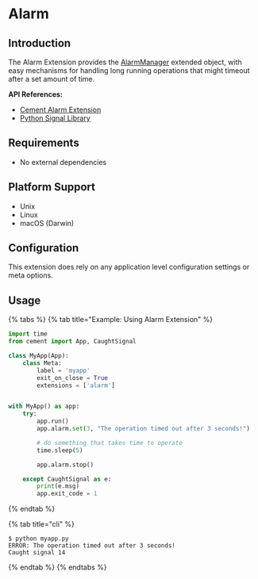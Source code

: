 # Alarm

## Introduction

The Alarm Extension provides the [AlarmManager](http://cement.readthedocs.io/en/2.99/api/ext/ext_alarm/#cement.ext.ext_alarm.AlarmManager) extended object, with easy mechanisms for handling long running operations that might timeout after a set amount of time.

**API References:**

* [Cement Alarm Extension](http://cement.readthedocs.io/en/2.99/api/ext/ext_alarm/)
* [Python Signal Library](https://docs.python.org/3.5/library/signal.html)

## **Requirements**

* No external dependencies

## Platform Support

* Unix
* Linux
* macOS \(Darwin\)

## **Configuration**

This extension does rely on any application level configuration settings or meta options.

## **Usage**

{% tabs %}
{% tab title="Example: Using Alarm Extension" %}
```python
import time
from cement import App, CaughtSignal

class MyApp(App):
    class Meta:
        label = 'myapp'
        exit_on_close = True
        extensions = ['alarm']


with MyApp() as app:
    try:
        app.run()
        app.alarm.set(3, "The operation timed out after 3 seconds!")

        # do something that takes time to operate
        time.sleep(5)

        app.alarm.stop()

    except CaughtSignal as e:
        print(e.msg)
        app.exit_code = 1
```
{% endtab %}

{% tab title="cli" %}
```text
$ python myapp.py
ERROR: The operation timed out after 3 seconds!
Caught signal 14
```
{% endtab %}
{% endtabs %}

